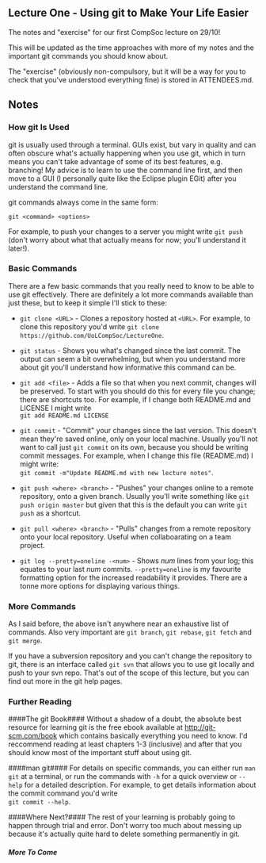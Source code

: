 Lecture One - Using git to Make Your Life Easier
------------------------------------------------

The notes and "exercise" for our first CompSoc lecture on 29/10!

This will be updated as the time approaches with more of my notes and the important git commands you should know about.

The "exercise" (obviously non-compulsory, but it will be a way for you to check that you've understood everything fine) is stored in ATTENDEES.md.

Notes
-----

### How git Is Used ###

git is usually used through a terminal. GUIs exist, but vary in quality and can often obscure what's actually happening when you use git, which in turn means you can't take advantage of some of its best features, e.g. branching! My advice is to learn to use the command line first, and then move to a GUI (I personally quite like the Eclipse plugin EGit) after you understand the command line.

git commands always come in the same form:

    git <command> <options>

For example, to push your changes to a server you might write `git push` (don't worry about what that actually means for now; you'll understand it later!).

### Basic Commands ###

There are a few basic commands that you really need to know to be able to use git effectively. There are definitely a lot more commands available than just these, but to keep it simple I'll stick to these:

- `git clone <URL>` - Clones a repository hosted at `<URL>`. For example, to clone this repository you'd write `git clone https://github.com/UoLCompSoc/LectureOne`.

- `git status` - Shows you what's changed since the last commit. The output can seem a bit overwhelming, but when you understand more about git you'll understand how informative this command can be.

- `git add <file>` - Adds a file so that when you next commit, changes will be preserved. To start with you should do this for every file you change; there are shortcuts too. For example, if I change both README.md and LICENSE I might write    
`git add README.md LICENSE`

- `git commit` - &quot;Commit&quot; your changes since the last version. This doesn't mean they're saved online, only on your local machine. Usually you'll not want to call just `git commit` on its own, because you should be writing commit messages. For example, when I change this file (README.md) I might write:    
`git commit -m"Update README.md with new lecture notes"`.

- `git push <where> <branch>` - &quot;Pushes&quot; your changes online to a remote repository, onto a given branch. Usually you'll write something like `git push origin master` but given that this is the default you can write `git push` as a shortcut.

- `git pull <where> <branch>` - &quot;Pulls&quot; changes from a remote repository onto your local repository. Useful when collaboarating on a team project.

- `git log --pretty=oneline -<num>` - Shows *num* lines from your log; this equates to your last *num* commits. `--pretty=oneline` is my favourite formatting option for the increased readability it provides. There are a tonne more options for displaying various things.

### More Commands ###
As I said before, the above isn't anywhere near an exhaustive list of commands. Also very important 
are `git branch`, `git rebase`, `git fetch` and `git merge`.

If you have a subversion repository and you can't change the repository to git, there is an interface
called `git svn` that allows you to use git locally and push to your svn repo. That's out of the scope
of this lecture, but you can find out more in the git help pages.

### Further Reading ###

####The git Book####
Without a shadow of a doubt, the absolute best resource for learning git is the free ebook available at http://git-scm.com/book which contains basically everything you need to know. I'd reccommend reading at least chapters 1-3 (inclusive) and after that you should know most of the important stuff about using git.

####man git####
For details on specific commands, you can either run `man git` at a terminal, or run the commands with `-h` for a quick overview or `--help` for a detailed description. For example, to get details information about the commit command you'd write    
`git commit --help`.

####Where Next?####
The rest of your learning is probably going to happen through trial and error. Don't worry too much about messing up because it's actually quite hard to delete something permanently in git.

##### More To Come #####
